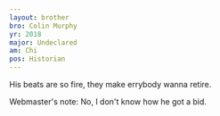 ```yaml
---
layout: brother
bro: Colin Murphy
yr: 2018
major: Undeclared
am: Chi
pos: Historian
---
```

His beats are so fire, they make errybody wanna retire.

Webmaster's note: No, I don't know how he got a bid.
